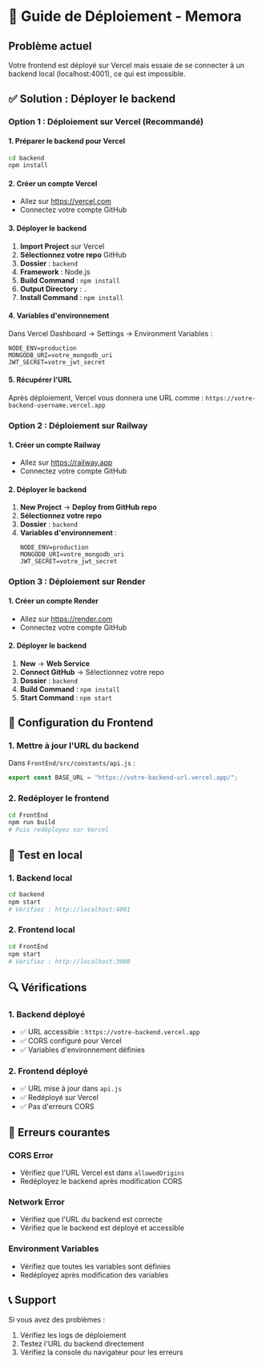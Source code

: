 # 🚀 Guide de Déploiement - Memora

## Problème actuel

Votre frontend est déployé sur Vercel mais essaie de se connecter à un backend local (localhost:4001), ce qui est impossible.

## ✅ Solution : Déployer le backend

### Option 1 : Déploiement sur Vercel (Recommandé)

#### 1. Préparer le backend pour Vercel

```bash
cd backend
npm install
```

#### 2. Créer un compte Vercel

- Allez sur https://vercel.com
- Connectez votre compte GitHub

#### 3. Déployer le backend

1. **Import Project** sur Vercel
2. **Sélectionnez votre repo** GitHub
3. **Dossier** : `backend`
4. **Framework** : Node.js
5. **Build Command** : `npm install`
6. **Output Directory** : `.`
7. **Install Command** : `npm install`

#### 4. Variables d'environnement

Dans Vercel Dashboard → Settings → Environment Variables :

```
NODE_ENV=production
MONGODB_URI=votre_mongodb_uri
JWT_SECRET=votre_jwt_secret
```

#### 5. Récupérer l'URL

Après déploiement, Vercel vous donnera une URL comme :
`https://votre-backend-username.vercel.app`

### Option 2 : Déploiement sur Railway

#### 1. Créer un compte Railway

- Allez sur https://railway.app
- Connectez votre compte GitHub

#### 2. Déployer le backend

1. **New Project** → **Deploy from GitHub repo**
2. **Sélectionnez votre repo**
3. **Dossier** : `backend`
4. **Variables d'environnement** :
   ```
   NODE_ENV=production
   MONGODB_URI=votre_mongodb_uri
   JWT_SECRET=votre_jwt_secret
   ```

### Option 3 : Déploiement sur Render

#### 1. Créer un compte Render

- Allez sur https://render.com
- Connectez votre compte GitHub

#### 2. Déployer le backend

1. **New** → **Web Service**
2. **Connect GitHub** → Sélectionnez votre repo
3. **Dossier** : `backend`
4. **Build Command** : `npm install`
5. **Start Command** : `npm start`

## 🔧 Configuration du Frontend

### 1. Mettre à jour l'URL du backend

Dans `FrontEnd/src/constants/api.js` :

```javascript
export const BASE_URL = "https://votre-backend-url.vercel.app/";
```

### 2. Redéployer le frontend

```bash
cd FrontEnd
npm run build
# Puis redéployez sur Vercel
```

## 🧪 Test en local

### 1. Backend local

```bash
cd backend
npm start
# Vérifiez : http://localhost:4001
```

### 2. Frontend local

```bash
cd FrontEnd
npm start
# Vérifiez : http://localhost:3000
```

## 🔍 Vérifications

### 1. Backend déployé

- ✅ URL accessible : `https://votre-backend.vercel.app`
- ✅ CORS configuré pour Vercel
- ✅ Variables d'environnement définies

### 2. Frontend déployé

- ✅ URL mise à jour dans `api.js`
- ✅ Redéployé sur Vercel
- ✅ Pas d'erreurs CORS

## 🚨 Erreurs courantes

### CORS Error

- Vérifiez que l'URL Vercel est dans `allowedOrigins`
- Redéployez le backend après modification CORS

### Network Error

- Vérifiez que l'URL du backend est correcte
- Vérifiez que le backend est déployé et accessible

### Environment Variables

- Vérifiez que toutes les variables sont définies
- Redéployez après modification des variables

## 📞 Support

Si vous avez des problèmes :

1. Vérifiez les logs de déploiement
2. Testez l'URL du backend directement
3. Vérifiez la console du navigateur pour les erreurs
